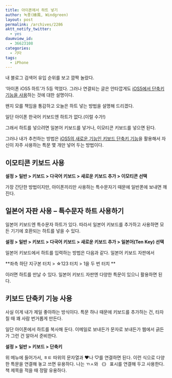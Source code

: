 ```yaml
---
title: 아이폰에서 하트 넣기
author: 녹풍(綠風, Windgreen)
layout: post
permalink: /archives/2286
aktt_notify_twitter:
  - yes
daumview_id:
  - 36623108
categories:
  - 기타
tags:
  - iPhone
---
```

내 블로그 검색어 유입 순위를 보고 깜짝 놀랐다.

&#8216;아이폰 iOS5 하트&#8217;가 5등 먹었다. 그러나 연결되는 글은 안타깝게도 [iOS5에서 단축키 기능을 사용][1]하는 것에 대한 설명이다.

왠지 모를 책임을 통감하고 오늘은 하트 넣는 방법을 설명해 드리겠다.

일단 아이폰 한국어 키보드엔 하트가 없다.(이럴 수가!)

그래서 하트를 넣으려면 일본어 키보드를 넣거나, 이모티콘 키보드를 넣으면 된다.

그러나 내가 추천하는 방법은 [iOS5의 새로운 기능인 키보드 단축키 기능][1]을 활용해서 자신이 자주 사용하는 특문 몇 개만 넣어 두는 방법이다.

## 이모티콘 키보드 사용

****설정 > 일반 > 키보드 > 다국어 키보드 > 새로운 키보드 추가 > 이모티콘 선택****

가장 간단한 방법이지만, 아이폰끼리만 사용하는 특수문자기 때문에 일반폰에 보내면 깨진다.

## 일본어 자판 사용 &#8211; 특수문자 하트 사용하기

일본어 키보드엔 특수문자 하트가 있다. 따라서 일본어 키보드를 추가하고 사용하면 모든 기기에 호환되는 하트를 넣을 수 있다.

**설정 > 일반 > 키보드 > 다국어 키보드 > 새로운 키보드 추가 > 일본어(Ten Key) 선택**

일본어 키보드에서 하트를 입력하는 방법은 다음과 같다. 일본어 키보드 자판에서

**좌측 하단 지구본 터치 > ☆123 터치 > 1을 두 번 터치 **

이러면 하트를 만날 수 있다. 일본어 키보드 자판엔 다양한 특문이 있으니 활용하면 된다.

## **키보드 단축키 기능 사용**

사실 이게 내가 제일 좋아하는 방식이다. 특문 하나 때문에 키보드를 추가하는 건, 타자칠 때 꽤 사람 번거롭게 만든다.

일단 아이폰에서 하트를 복사해 둔다. 이메일로 보내든가 문자로 보내든가 웹에서 긁든가 그런 건 알아서 준비한다.

**설정 > 일반 > 키보드 > 단축키**

위 메뉴에 들어가서, ㅎㅌ 따위의 문자열과 ♥나 ♡를 연결하면 된다. 이런 식으로 다양한 특문을 연결해 놓고 쓰면 유용하다. 나는 ㄲㅅ와 《》 표시를 연결해 두고 사용한다. 책 제목을 적을 때 정말 유용하다.

<div>
</div>

<div>
</div>

 [1]: http://mytory.local/archives/2079 "아이폰, iOS5부터 추가된 키보드 단축키 기능 이용하기"